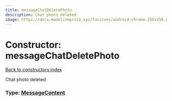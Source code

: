 ```yaml
---
title: messageChatDeletePhoto
description: Chat photo deleted
image: https://docs.madelineproto.xyz/favicons/android-chrome-256x256.png
---
```

# Constructor: messageChatDeletePhoto  
[Back to constructors index](index.md)



Chat photo deleted




### Type: [MessageContent](../types/MessageContent.md)



